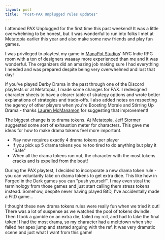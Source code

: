 ```yaml
---
layout: post
title:  "Post-PAX Unplugged rules updates"
---
```


I attended PAX Unplugged for the first time this past weekend! It was a little overwhelming to be honest, but it was wonderful to run into folks I met at Metatopia earlier this year and also make some new friends and play fun games.

I was privileged to playtest my game in [ManaPot Studios](http://manapotstudios.com)' NYC Indie RPG room with a ton of designers waaaay more experienced than me and it was wonderful. The organizers did an amazing job making sure I had everything I needed and was prepared despite being very overwhelmed and lost that day!

If you've played Derby Drama in the past through one of the Discord playtests or at Metatopia, I made some changes for PAX. I redesigned character sheets to have a clearer table of strategy options and wrote better explanations of strategies and trade-offs. I also added notes on respecting the agency of other players when you're Boosting Morale and Stirring Up Drama - thanks [Lauren McManamon](https://www.thestraykiwi.com/) for suggesting that improvement!

The biggest change is to drama tokens. At Metatopia, [Jeff Stormer](https://www.partyofonepodcast.com/) suggested some sort of exhaustion meter for characters. This gave me ideas for how to make drama tokens feel more important.
  * Play now requires exactly 4 drama tokens per player
  * If you pick up 5 drama tokens you're too tired to do anything but play it "Safe"
  * When all the drama tokens run out, the character with the most tokens cracks and is expelled from the bout!

During the PAX playtest, I decided to incorporate a new drama token rule - you can voluntarily take on drama tokens to get extra dice. This like how in Forged in the Dark games you can "push yourself". I may even steal the terminology from those games and just start calling them stress tokens instead. Somehow, despite never having played BitD, I've accidentally made a FitD game...

I thought these new drama tokens rules were really fun when we tried it out! There was a lot of suspense as we watched the pool of tokens dwindle. Then I took a gamble on an extra die, failed my roll, and had to take the final token! I had the most drama, so my character had a meltdown when she failed her apex jump and started arguing with the ref. It was very dramatic scene and just what I want from this game!